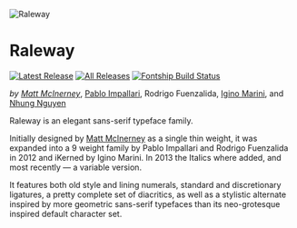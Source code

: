 ![Raleway](https://github.com/theleagueof/raleway/raw/master/images/raleway-1.jpeg)

Raleway
=======

[![Latest Release](https://img.shields.io/github/v/release/theleagueof/raleway?label=Download%20Release&logo=Github)](https://github.com/theleagueof/raleway/releases/latest)
[![All Releases](https://img.shields.io/github/downloads/theleagueof/raleway/total)](https://github.com/theleagueof/raleway/releases)
[![Fontship Build Status](https://img.shields.io/github/workflow/status/theleagueof/raleway/Fontship?label=Fontship&logo=Codeship)](https://github.com/theleagueof/raleway/actions?workflow=Fontship)

_by [Matt McInerney](http://pixelspread.com)_, [Pablo Impallari](https://github.com/impallari), Rodrigo Fuenzalida, [Igino Marini](https://www.iginomarini.com/), and [Nhung Nguyen]()

Raleway is an elegant sans-serif typeface family.

Initially designed by [Matt McInerney](http://blog.matt.cc/) as a single thin weight, it was expanded into a 9 weight family by Pablo Impallari and Rodrigo Fuenzalida in 2012 and iKerned by Igino Marini. In 2013 the Italics where added, and most recently — a variable version.

It features both old style and lining numerals, standard and discretionary ligatures, a pretty complete set of diacritics, as well as a stylistic alternate inspired by more geometric sans-serif typefaces than its neo-grotesque inspired default character set.
